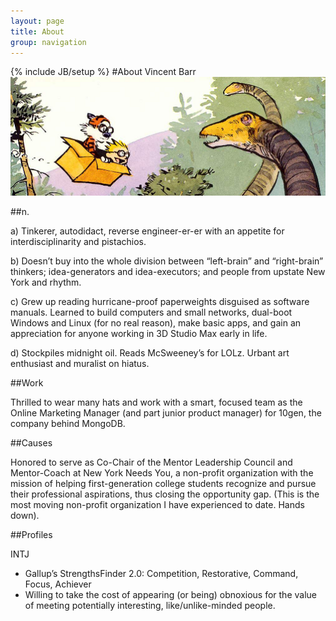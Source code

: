 ```yaml
---
layout: page
title: About
group: navigation
---
```

{% include JB/setup %}
#About Vincent Barr
![Calvin & Hobbes](/images/calvin-hobbes-dino.png)

##n.

a) Tinkerer, autodidact, reverse engineer-er-er with an appetite for interdisciplinarity and pistachios.  

b) Doesn’t buy into the whole division between “left-brain” and “right-brain” thinkers; idea-generators and idea-executors; and people from upstate New York and rhythm.  

c) Grew up reading hurricane-proof paperweights disguised as software manuals. Learned to build computers and small networks, dual-boot Windows and Linux (for no real reason), make basic apps, and gain an appreciation for anyone working in 3D Studio Max early in life.  

d) Stockpiles midnight oil. Reads McSweeney’s for LOLz. Urbant art enthusiast and muralist on hiatus.  

##Work

Thrilled to wear many hats and work with a smart, focused team as the Online Marketing Manager (and part junior product manager) for 10gen, the company behind MongoDB.  

##Causes  

Honored to serve as Co-Chair of the Mentor Leadership Council and Mentor-Coach at New York Needs You, a non-profit organization with the mission of helping first-generation college students recognize and pursue their professional aspirations, thus closing the opportunity gap. (This is the most moving non-profit organization I have experienced to date. Hands down).  

##Profiles

INTJ  
* Gallup’s StrengthsFinder 2.0: Competition, Restorative, Command, Focus, Achiever  
* Willing to take the cost of appearing (or being) obnoxious for the value of meeting potentially interesting, like/unlike-minded people.